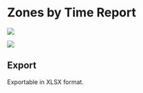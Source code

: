 # Zones by Time Report

![](https://upload.r2.lb.chasm.cloud/2025/10/imgur/TpJVhha.png)

![](https://upload.r2.lb.chasm.cloud/2025/10/imgur/QseO5c9.png)

## Export

Exportable in XLSX format.
